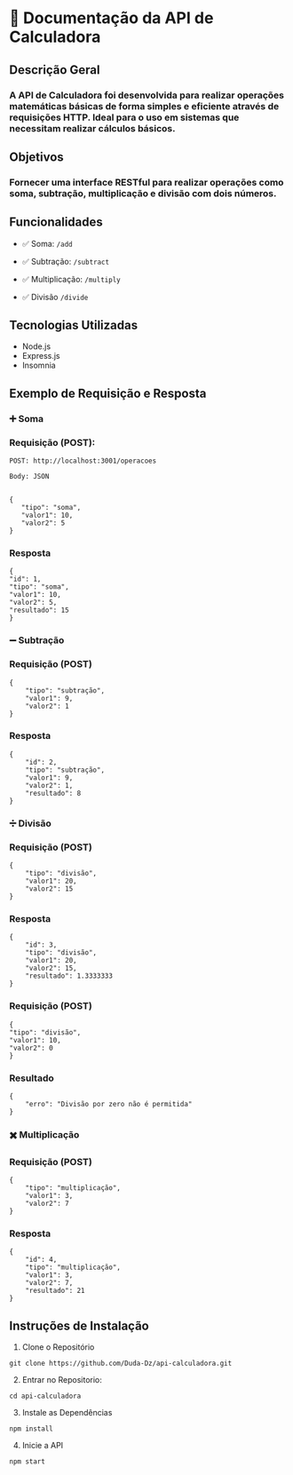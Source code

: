 # 📄 Documentação da API de Calculadora

## Descrição Geral
### A API de Calculadora foi desenvolvida para realizar operações matemáticas básicas de forma simples e eficiente através de requisições HTTP. Ideal para o uso em sistemas que necessitam realizar cálculos básicos.

## Objetivos
### Fornecer uma interface RESTful para realizar operações como soma, subtração, multiplicação e divisão com dois números.

## Funcionalidades
- ✅ Soma: `/add`

- ✅ Subtração: `/subtract`

- ✅ Multiplicação: `/multiply`

- ✅ Divisão `/divide`

## Tecnologias Utilizadas
- Node.js
- Express.js
- Insomnia

## Exemplo de Requisição e Resposta
### ➕ Soma
### Requisição (POST):


`POST: http://localhost:3001/operacoes`


`Body: JSON`

```

{
   "tipo": "soma",
   "valor1": 10,
   "valor2": 5
}

```
### Resposta

```
{
"id": 1,
"tipo": "soma",
"valor1": 10,
"valor2": 5,
"resultado": 15
}

```

### ➖ Subtração
### Requisição (POST)

````
{
    "tipo": "subtração",
    "valor1": 9,
    "valor2": 1
}

````

### Resposta

```
{
    "id": 2,
    "tipo": "subtração",
    "valor1": 9,
    "valor2": 1,
    "resultado": 8
}

```

### ➗ Divisão
### Requisição (POST)

```
{
    "tipo": "divisão",
    "valor1": 20,
    "valor2": 15
}

```

### Resposta

```
{
    "id": 3,
    "tipo": "divisão",
    "valor1": 20,
    "valor2": 15,
    "resultado": 1.3333333
}

```
### Requisição (POST)

```
{
"tipo": "divisão",
"valor1": 10,
"valor2": 0
}

```

### Resultado

```
{
    "erro": "Divisão por zero não é permitida"
}

```
### ✖️ Multiplicação
### Requisição (POST)

```
{
    "tipo": "multiplicação",
    "valor1": 3,
    "valor2": 7
}

```

### Resposta

```
{
    "id": 4,
    "tipo": "multiplicação",
    "valor1": 3,
    "valor2": 7,
    "resultado": 21
}

```
## Instruções de Instalação
1. Clone o Repositório

```
git clone https://github.com/Duda-Dz/api-calculadora.git

```

2. Entrar no Repositorio:

```
cd api-calculadora

```

3. Instale as Dependências

```
npm install

```

4. Inicie a API

```
npm start

```






